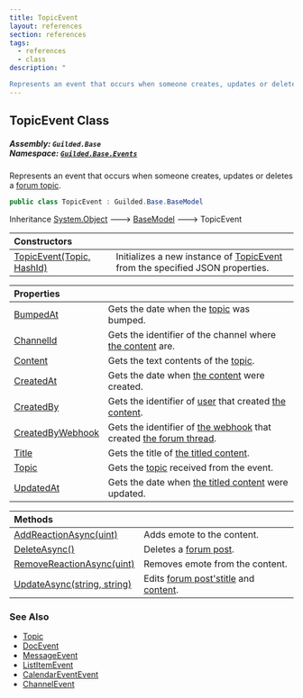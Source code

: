 ```yaml
---
title: TopicEvent
layout: references
section: references
tags:
  - references
  - class
description: "

Represents an event that occurs when someone creates, updates or deletes a [forum topic](Topic 'Guilded.Base.Content.Topic')."
---
```


## TopicEvent Class
##### **Assembly:** `Guilded.Base`<br/>**Namespace:** [`Guilded.Base.Events`](Guilded.Base.Events 'Guilded.Base.Events')

Represents an event that occurs when someone creates, updates or deletes a [forum topic](Topic 'Guilded.Base.Content.Topic').

```csharp
public class TopicEvent : Guilded.Base.BaseModel
```

Inheritance [System.Object](https://docs.microsoft.com/en-us/dotnet/api/System.Object 'System.Object') &#129106; [BaseModel](BaseModel 'Guilded.Base.BaseModel') &#129106; TopicEvent

| Constructors | |
| :--- | :--- |
| [TopicEvent(Topic, HashId)](TopicEvent.TopicEvent(Topic,HashId) 'Guilded.Base.Events.TopicEvent.TopicEvent(Guilded.Base.Content.Topic, Guilded.Base.HashId)') | Initializes a new instance of [TopicEvent](TopicEvent 'Guilded.Base.Events.TopicEvent') from the specified JSON properties. |

| Properties | |
| :--- | :--- |
| [BumpedAt](TopicEvent.BumpedAt 'Guilded.Base.Events.TopicEvent.BumpedAt') | Gets the date when the [topic](TopicSummary 'Guilded.Base.Content.TopicSummary') was bumped. |
| [ChannelId](TopicEvent.ChannelId 'Guilded.Base.Events.TopicEvent.ChannelId') | Gets the identifier of the channel where [the content](ChannelContent_TId,TServer_ 'Guilded.Base.Content.ChannelContent<TId,TServer>') are. |
| [Content](TopicEvent.Content 'Guilded.Base.Events.TopicEvent.Content') | Gets the text contents of the [topic](Topic 'Guilded.Base.Content.Topic'). |
| [CreatedAt](TopicEvent.CreatedAt 'Guilded.Base.Events.TopicEvent.CreatedAt') | Gets the date when [the content](ChannelContent_TId,TServer_ 'Guilded.Base.Content.ChannelContent<TId,TServer>') were created. |
| [CreatedBy](TopicEvent.CreatedBy 'Guilded.Base.Events.TopicEvent.CreatedBy') | Gets the identifier of [user](User 'Guilded.Base.Users.User') that created [the content](ChannelContent_TId,TServer_ 'Guilded.Base.Content.ChannelContent<TId,TServer>'). |
| [CreatedByWebhook](TopicEvent.CreatedByWebhook 'Guilded.Base.Events.TopicEvent.CreatedByWebhook') | Gets the identifier of [the webhook](Webhook 'Guilded.Base.Servers.Webhook') that created [the forum thread](TopicSummary 'Guilded.Base.Content.TopicSummary'). |
| [Title](TopicEvent.Title 'Guilded.Base.Events.TopicEvent.Title') | Gets the title of [the titled content](TitledContent 'Guilded.Base.Content.TitledContent'). |
| [Topic](TopicEvent.Topic 'Guilded.Base.Events.TopicEvent.Topic') | Gets the [topic](Topic 'Guilded.Base.Content.Topic') received from the event. |
| [UpdatedAt](TopicEvent.UpdatedAt 'Guilded.Base.Events.TopicEvent.UpdatedAt') | Gets the date when [the titled content](TitledContent 'Guilded.Base.Content.TitledContent') were updated. |

| Methods | |
| :--- | :--- |
| [AddReactionAsync(uint)](TopicEvent.AddReactionAsync(uint) 'Guilded.Base.Events.TopicEvent.AddReactionAsync(uint)') | Adds emote to the content. |
| [DeleteAsync()](TopicEvent.DeleteAsync() 'Guilded.Base.Events.TopicEvent.DeleteAsync()') | Deletes a [forum post](Topic 'Guilded.Base.Content.Topic'). |
| [RemoveReactionAsync(uint)](TopicEvent.RemoveReactionAsync(uint) 'Guilded.Base.Events.TopicEvent.RemoveReactionAsync(uint)') | Removes emote from the content. |
| [UpdateAsync(string, string)](TopicEvent.UpdateAsync(string,string) 'Guilded.Base.Events.TopicEvent.UpdateAsync(string, string)') | Edits [forum post's](Topic 'Guilded.Base.Content.Topic')[title](TopicEvent.UpdateAsync(string,string)#Guilded.Base.Events.TopicEvent.UpdateAsync(string,string).title 'Guilded.Base.Events.TopicEvent.UpdateAsync(string, string).title') and [content](TopicEvent.UpdateAsync(string,string)#Guilded.Base.Events.TopicEvent.UpdateAsync(string,string).content 'Guilded.Base.Events.TopicEvent.UpdateAsync(string, string).content'). |

### See Also
- [Topic](Topic 'Guilded.Base.Content.Topic')
- [DocEvent](DocEvent 'Guilded.Base.Events.DocEvent')
- [MessageEvent](MessageEvent 'Guilded.Base.Events.MessageEvent')
- [ListItemEvent](ListItemEvent 'Guilded.Base.Events.ListItemEvent')
- [CalendarEventEvent](CalendarEventEvent 'Guilded.Base.Events.CalendarEventEvent')
- [ChannelEvent](ChannelEvent 'Guilded.Base.Events.ChannelEvent')